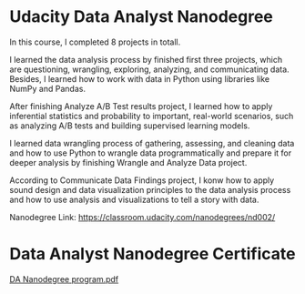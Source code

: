 # Udacity Data Analyst Nanodegree
In this course, I completed 8 projects in totall.

I learned the data analysis process by finished first three projects, which are questioning, wrangling, exploring, analyzing, and communicating data. Besides, I learned how to work with data in Python using libraries like NumPy and Pandas.

After finishing Analyze  A/B Test results project, I learned how to apply inferential statistics and probability to important, real-world scenarios, such as analyzing A/B tests and building supervised learning models.

I learned data wrangling process of gathering, assessing, and cleaning data and how to use Python to wrangle data programmatically and prepare it for deeper analysis by finishing Wrangle and Analyze Data project.

According to Communicate Data Findings project, I konw how to apply sound design and data visualization principles to the data analysis process and how to use analysis and visualizations to tell a story with data.

Nanodegree Link:
https://classroom.udacity.com/nanodegrees/nd002/
# Data Analyst Nanodegree Certificate
[DA Nanodegree program.pdf](https://github.com/Nikki742/Udacity/files/6914554/DA.Nanodegree.program.pdf)
